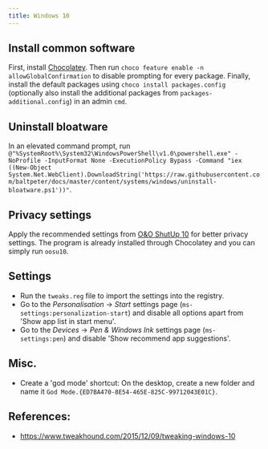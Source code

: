 ```yaml
---
title: Windows 10
---
```


## Install common software

First, install [Chocolatey](https://chocolatey.org/install). Then run `choco feature enable -n allowGlobalConfirmation` to disable prompting for every package. Finally, install the default packages using `choco install packages.config` (optionally also install the additional packages from `packages-additional.config`) in an admin `cmd`.

## Uninstall bloatware

In an elevated command prompt, run `@"%SystemRoot%\System32\WindowsPowerShell\v1.0\powershell.exe" -NoProfile -InputFormat None -ExecutionPolicy Bypass -Command "iex ((New-Object System.Net.WebClient).DownloadString('https://raw.githubusercontent.com/baltpeter/docs/master/content/systems/windows/uninstall-bloatware.ps1'))"`.

## Privacy settings

Apply the recommended settings from [O&O ShutUp 10](https://www.oo-software.com/en/shutup10) for better privacy settings. The program is already installed through Chocolatey and you can simply run `oosu10`.

## Settings

<!-- Obsolete because these are all included in the .reg file.
* Go into Windows Explorer and *View* -> *Options*. In the first tab, under *Privacy*, uncheck all settings.  
In the *View* tab, enable 'Show hidden files, folders and drives' and disable 'Hide extensions for known types', 'Show sync provider notifications' and 'Hide protected operating system files (recommended)'.
-->
* Run the `tweaks.reg` file to import the settings into the registry.
* Go to the *Personalisation* -> *Start* settings page (`ms-settings:personalization-start`) and disable all options apart from 'Show app list in start menu'.
* Go to the *Devices* -> *Pen & Windows Ink* settings page (`ms-settings:pen`) and disable 'Show recommend app suggestions'.

## Misc.

* Create a 'god mode' shortcut: On the desktop, create a new folder and name it `God Mode.{ED7BA470-8E54-465E-825C-99712043E01C}`.

## References:

* https://www.tweakhound.com/2015/12/09/tweaking-windows-10
